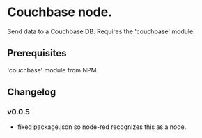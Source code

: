 # Couchbase node.

Send data to a Couchbase DB.
Requires the 'couchbase' module.

## Prerequisites

'couchbase' module from NPM.

## Changelog

### v0.0.5
* fixed package.json so node-red recognizes this as a node.